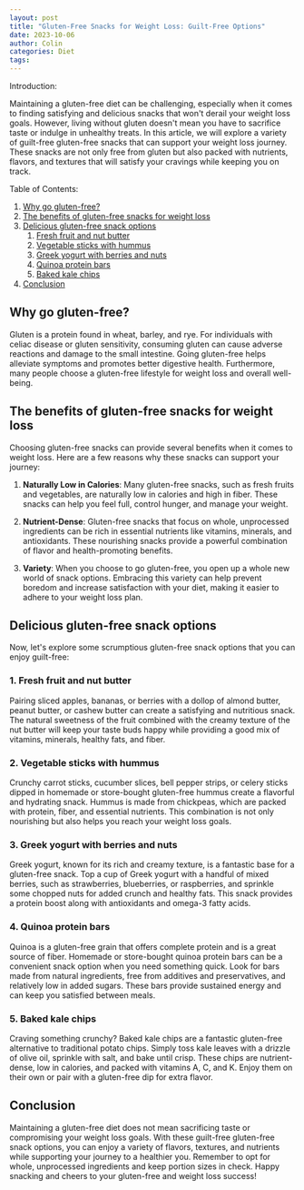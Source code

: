 ```yaml
---
layout: post
title: "Gluten-Free Snacks for Weight Loss: Guilt-Free Options"
date: 2023-10-06
author: Colin
categories: Diet
tags: 
---
```


Introduction:

Maintaining a gluten-free diet can be challenging, especially when it comes to finding satisfying and delicious snacks that won't derail your weight loss goals. However, living without gluten doesn't mean you have to sacrifice taste or indulge in unhealthy treats. In this article, we will explore a variety of guilt-free gluten-free snacks that can support your weight loss journey. These snacks are not only free from gluten but also packed with nutrients, flavors, and textures that will satisfy your cravings while keeping you on track.

Table of Contents:

1. [Why go gluten-free?](#why-go-gluten-free)
2. [The benefits of gluten-free snacks for weight loss](#benefits-of-gluten-free-snacks)
3. [Delicious gluten-free snack options](#gluten-free-snack-options)
   1. [Fresh fruit and nut butter](#fresh-fruit-and-nut-butter)
   2. [Vegetable sticks with hummus](#vegetable-sticks-with-hummus)
   3. [Greek yogurt with berries and nuts](#greek-yogurt-with-berries-and-nuts)
   4. [Quinoa protein bars](#quinoa-protein-bars)
   5. [Baked kale chips](#baked-kale-chips)
4. [Conclusion](#conclusion)

## Why go gluten-free? ##

Gluten is a protein found in wheat, barley, and rye. For individuals with celiac disease or gluten sensitivity, consuming gluten can cause adverse reactions and damage to the small intestine. Going gluten-free helps alleviate symptoms and promotes better digestive health. Furthermore, many people choose a gluten-free lifestyle for weight loss and overall well-being.

## The benefits of gluten-free snacks for weight loss ##

Choosing gluten-free snacks can provide several benefits when it comes to weight loss. Here are a few reasons why these snacks can support your journey:

1. **Naturally Low in Calories**: Many gluten-free snacks, such as fresh fruits and vegetables, are naturally low in calories and high in fiber. These snacks can help you feel full, control hunger, and manage your weight.

2. **Nutrient-Dense**: Gluten-free snacks that focus on whole, unprocessed ingredients can be rich in essential nutrients like vitamins, minerals, and antioxidants. These nourishing snacks provide a powerful combination of flavor and health-promoting benefits.

3. **Variety**: When you choose to go gluten-free, you open up a whole new world of snack options. Embracing this variety can help prevent boredom and increase satisfaction with your diet, making it easier to adhere to your weight loss plan.

## Delicious gluten-free snack options ##

Now, let's explore some scrumptious gluten-free snack options that you can enjoy guilt-free:

### 1. Fresh fruit and nut butter ###

Pairing sliced apples, bananas, or berries with a dollop of almond butter, peanut butter, or cashew butter can create a satisfying and nutritious snack. The natural sweetness of the fruit combined with the creamy texture of the nut butter will keep your taste buds happy while providing a good mix of vitamins, minerals, healthy fats, and fiber.

### 2. Vegetable sticks with hummus ###

Crunchy carrot sticks, cucumber slices, bell pepper strips, or celery sticks dipped in homemade or store-bought gluten-free hummus create a flavorful and hydrating snack. Hummus is made from chickpeas, which are packed with protein, fiber, and essential nutrients. This combination is not only nourishing but also helps you reach your weight loss goals.

### 3. Greek yogurt with berries and nuts ###

Greek yogurt, known for its rich and creamy texture, is a fantastic base for a gluten-free snack. Top a cup of Greek yogurt with a handful of mixed berries, such as strawberries, blueberries, or raspberries, and sprinkle some chopped nuts for added crunch and healthy fats. This snack provides a protein boost along with antioxidants and omega-3 fatty acids.

### 4. Quinoa protein bars ###

Quinoa is a gluten-free grain that offers complete protein and is a great source of fiber. Homemade or store-bought quinoa protein bars can be a convenient snack option when you need something quick. Look for bars made from natural ingredients, free from additives and preservatives, and relatively low in added sugars. These bars provide sustained energy and can keep you satisfied between meals.

### 5. Baked kale chips ###

Craving something crunchy? Baked kale chips are a fantastic gluten-free alternative to traditional potato chips. Simply toss kale leaves with a drizzle of olive oil, sprinkle with salt, and bake until crisp. These chips are nutrient-dense, low in calories, and packed with vitamins A, C, and K. Enjoy them on their own or pair with a gluten-free dip for extra flavor.

## Conclusion ##

Maintaining a gluten-free diet does not mean sacrificing taste or compromising your weight loss goals. With these guilt-free gluten-free snack options, you can enjoy a variety of flavors, textures, and nutrients while supporting your journey to a healthier you. Remember to opt for whole, unprocessed ingredients and keep portion sizes in check. Happy snacking and cheers to your gluten-free and weight loss success!